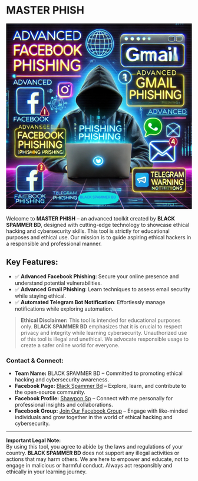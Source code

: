 # MASTER PHISH

![Tools Preview](https://github.com/BlackSpammerBd/MASTER_PHISH/blob/main/BSB.jpg)

Welcome to **MASTER PHISH** – an advanced toolkit created by **BLACK SPAMMER BD**, designed with cutting-edge technology to showcase ethical hacking and cybersecurity skills. This tool is strictly for educational purposes and ethical use. Our mission is to guide aspiring ethical hackers in a responsible and professional manner.  

## Key Features:
- ✅ **Advanced Facebook Phishing**: Secure your online presence and understand potential vulnerabilities.
- ✅ **Advanced Gmail Phishing**: Learn techniques to assess email security while staying ethical.
- ✅ **Automated Telegram Bot Notification**: Effortlessly manage notifications while exploring automation.

> **Ethical Disclaimer:** This tool is intended for educational purposes only. **BLACK SPAMMER BD** emphasizes that it is crucial to respect privacy and integrity while learning cybersecurity. Unauthorized use of this tool is illegal and unethical. We advocate responsible usage to create a safer online world for everyone.

### Contact & Connect:
- **Team Name:** BLACK SPAMMER BD – Committed to promoting ethical hacking and cybersecurity awareness.
- **Facebook Page:** [Black Spammer Bd](https://www.facebook.com/black.spammar.bd) – Explore, learn, and contribute to the open-source community.
- **Facebook Profile:** [Shawpon Sp](https://www.facebook.com/original.Typeboss.ur.father) – Connect with me personally for professional insights and collaborations.
- **Facebook Group:** [Join Our Facebook Group](https://facebook.com/groups/black.spammar.bd/) – Engage with like-minded individuals and grow together in the world of ethical hacking and cybersecurity.

---

**Important Legal Note:**  
By using this tool, you agree to abide by the laws and regulations of your country. **BLACK SPAMMER BD** does not support any illegal activities or actions that may harm others. We are here to empower and educate, not to engage in malicious or harmful conduct. Always act responsibly and ethically in your learning journey.
